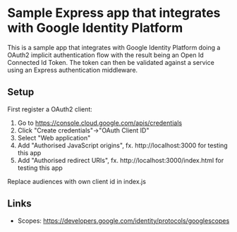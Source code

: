 # Sample Express app that integrates with Google Identity Platform

This is a sample app that integrates with Google Identity Platform doing a
OAuth2 implicit authentication flow with the result being an Open Id Connected
Id Token. The token can then be validated against a service using an Express
authentication middleware.

## Setup

First register a OAuth2 client:

1. Go to https://console.cloud.google.com/apis/credentials
2. Click "Create credentials"->"OAuth Client ID"
3. Select "Web application"
4. Add "Authorised JavaScript origins", fx. http://localhost:3000 for
testing this app
5. Add "Authorised redirect URIs", fx. http://localhost:3000/index.html for
testing this app

Replace audiences with own client id in index.js

## Links

* Scopes: https://developers.google.com/identity/protocols/googlescopes
